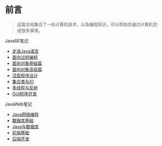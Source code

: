 # 前言

> 这篇文档集合了一些计算机技术，以及编程知识，可以帮助你通过计算机完成很多事情。

JavaSE笔记

* [走进Java语言](JavaSE_笔记（一）走进Java语言.md)
* [面向过程编程](JavaSE_笔记（二）面向过程编程.md)
* [面向对象基础篇](JavaSE_笔记（三）面向对象基础篇.md)
* [面向对象高级篇](JavaSE_笔记（四）面向对象高级篇.md)
* [泛型程序设计](JavaSE_笔记（五）泛型程序设计.md)
* [集合类与IO](JavaSE_笔记（六）集合类与IO.md)
* [多线程与反射](JavaSE_笔记（七）多线程与反射.md)
* [GUI程序开发](JavaSE_笔记（八）GUI程序开发.md)

JavaWeb笔记

* [Java网络编程](JavaWeb_笔记（一）Java网络编程.md)
* [数据库基础](JavaWeb_笔记（二）数据库基础.md)
* [Java与数据库](JavaWeb_笔记（三）Java与数据库.md)
* [前端基础](JavaWeb_笔记（四）前端基础.md)
* [后端开发](JavaWeb_笔记（五）后端开发.md)

​	

​	
